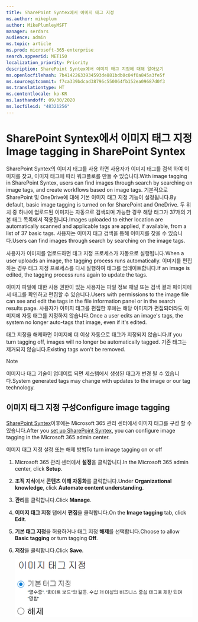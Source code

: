 ```yaml
---
title: SharePoint Syntex에서 이미지 태그 지정
ms.author: mikeplum
author: MikePlumleyMSFT
manager: serdars
audience: admin
ms.topic: article
ms.prod: microsoft-365-enterprise
search.appverid: MET150
localization_priority: Priority
description: SharePoint Syntex에서 이미지 태그 지정에 대해 알아보기
ms.openlocfilehash: 7b41422633934593de881bdb0c04f0a845a3fe5f
ms.sourcegitcommit: f7ca339bdcad38796c550064fb152ea09687d0f3
ms.translationtype: HT
ms.contentlocale: ko-KR
ms.lasthandoff: 09/30/2020
ms.locfileid: "48321256"
---
```

# <a name="image-tagging-in-sharepoint-syntex"></a><span data-ttu-id="633d9-103">SharePoint Syntex에서 이미지 태그 지정</span><span class="sxs-lookup"><span data-stu-id="633d9-103">Image tagging in SharePoint Syntex</span></span>

<span data-ttu-id="633d9-104">SharePoint Syntex의 이미지 태그를 사용 하면 사용자가 이미지 태그를 검색 하여 이미지를 찾고, 이미지 태그에 따라 워크플로를 만들 수 있습니다.</span><span class="sxs-lookup"><span data-stu-id="633d9-104">With image tagging in SharePoint Syntex, users can find images through search by searching on image tags, and create workflows based on image tags.</span></span> <span data-ttu-id="633d9-105">기본적으로 SharePoint 및 OneDrive에 대해 기본 이미지 태그 지정 기능이 설정됩니다.</span><span class="sxs-lookup"><span data-stu-id="633d9-105">By default, basic image tagging is turned on for SharePoint and OneDrive.</span></span> <span data-ttu-id="633d9-106">두 위치 중 하나에 업로드된 이미지는 자동으로 검색되며 가능한 경우 해당 태그가 37개의 기본 태그 목록에서 적용됩니다.</span><span class="sxs-lookup"><span data-stu-id="633d9-106">Images uploaded to either location are automatically scanned and applicable tags are applied, if available, from a list of 37 basic tags.</span></span> <span data-ttu-id="633d9-107">사용자는 이미지 태그 검색을 통해 이미지를 찾을 수 있습니다.</span><span class="sxs-lookup"><span data-stu-id="633d9-107">Users can find images through search by searching on the image tags.</span></span>

<span data-ttu-id="633d9-108">사용자가 이미지를 업로드하면 태그 지정 프로세스가 자동으로 실행됩니다.</span><span class="sxs-lookup"><span data-stu-id="633d9-108">When a user uploads an image, the  tagging process runs automatically.</span></span> <span data-ttu-id="633d9-109">이미지를 편집하는 경우 태그 지정 프로세스를 다시 실행하여 태그를 업데이트합니다.</span><span class="sxs-lookup"><span data-stu-id="633d9-109">If an image is edited, the tagging process runs again to update the tags.</span></span>

<span data-ttu-id="633d9-110">이미지 파일에 대한 사용 권한이 있는 사용자는 파일 정보 패널 또는 검색 결과 페이지에서 태그를 확인하고 편집할 수 있습니다.</span><span class="sxs-lookup"><span data-stu-id="633d9-110">Users with permissions to the image file can see and edit the tags in the file information panel or in the search results page.</span></span> <span data-ttu-id="633d9-111">사용자가 이미지 태그를 편집한 후에는 해당 이미지가 편집되더라도 이미지에 자동 태그를 지정하지 않습니다.</span><span class="sxs-lookup"><span data-stu-id="633d9-111">Once a user edits an image's tags, the system no longer auto-tags that image, even if it's edited.</span></span>

<span data-ttu-id="633d9-112">태그 지정을 해제하면 이미지에 더 이상 자동으로 태그가 지정되지 않습니다.</span><span class="sxs-lookup"><span data-stu-id="633d9-112">If you turn tagging off, images will no longer be automatically tagged.</span></span> <span data-ttu-id="633d9-113">기존 태그는 제거되지 않습니다.</span><span class="sxs-lookup"><span data-stu-id="633d9-113">Existing tags won't be removed.</span></span>

> [!NOTE]
> <span data-ttu-id="633d9-114">이미지나 태그 기술이 업데이트 되면 세스템에서 생성된 태그가 변경 될 수 있습니다.</span><span class="sxs-lookup"><span data-stu-id="633d9-114">System generated tags may change with updates to the image or our tag technology.</span></span>


## <a name="configure-image-tagging"></a><span data-ttu-id="633d9-115">이미지 태그 지정 구성</span><span class="sxs-lookup"><span data-stu-id="633d9-115">Configure image tagging</span></span>

<span data-ttu-id="633d9-116">[SharePoint Syntex](set-up-content-understanding.md)이후에는 Microsoft 365 관리 센터에서 이미지 태그를 구성 할 수 있습니다.</span><span class="sxs-lookup"><span data-stu-id="633d9-116">After you [set up SharePoint Syntex](set-up-content-understanding.md), you can configure image tagging in the Microsoft 365 admin center.</span></span>  

<span data-ttu-id="633d9-117">이미지 태그 지정 설정 또는 해제 방법</span><span class="sxs-lookup"><span data-stu-id="633d9-117">To turn image tagging on or off</span></span>

1. <span data-ttu-id="633d9-118">Microsoft 365 관리 센터에서 **설정**을 클릭합니다.</span><span class="sxs-lookup"><span data-stu-id="633d9-118">In the Microsoft 365 admin center, click **Setup**.</span></span>

2. <span data-ttu-id="633d9-119">**조직 지식**에서 **콘텐츠 이해 자동화**를 클릭합니다.</span><span class="sxs-lookup"><span data-stu-id="633d9-119">Under **Organizational knowledge**, click **Automate content understanding**.</span></span>

3. <span data-ttu-id="633d9-120">**관리**를 클릭합니다.</span><span class="sxs-lookup"><span data-stu-id="633d9-120">Click **Manage**.</span></span>

4. <span data-ttu-id="633d9-121">**이미지 태그 지정** 탭에서 **편집**을 클릭합니다.</span><span class="sxs-lookup"><span data-stu-id="633d9-121">On the **Image tagging** tab, click **Edit**.</span></span>

5. <span data-ttu-id="633d9-122">**기본 태그 지정**을 허용하거나 태그 지정 **해제**를 선택합니다.</span><span class="sxs-lookup"><span data-stu-id="633d9-122">Choose to allow **Basic tagging** or turn tagging **Off**.</span></span>

6. <span data-ttu-id="633d9-123">**저장**을 클릭합니다.</span><span class="sxs-lookup"><span data-stu-id="633d9-123">Click **Save**.</span></span>

    ![이미지 태그 지정 컨트롤 스크린샷](../media/content-understanding/sharepoint-syntex-image-tagging-control.png)
